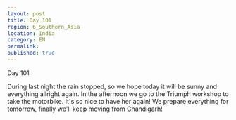 ```yaml
---
layout: post
title: Day 101
region: 6_Southern_Asia
location: India
category: EN
permalink:
published: true
---
```


Day 101

During last night the rain stopped, so we hope today it will be sunny and everything allright again. In the afternoon we go to the Triumph workshop to take the motorbike. It's so nice to have her again!
We prepare everything for tomorrow, finally we'll keep moving from Chandigarh!





